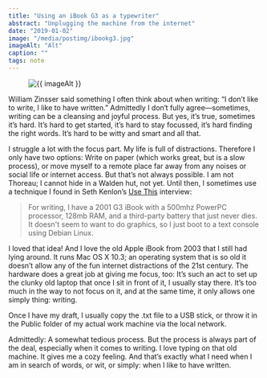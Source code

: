 ```yaml
---
title: "Using an iBook G3 as a typewriter"
abstract: "Unplugging the machine from the internet"
date: "2019-01-02"
image: "/media/postimg/ibookg3.jpg"
imageAlt: "Alt"
caption: ""
tags: note
---
```


<figure>
  <img src="{{ image }}" alt=" {{ imageAlt }}">
</figure>

William Zinsser said something I often think about when writing: “I don’t like to write, I like to have written.” Admittedly I don‘t fully agree—sometimes, writing can be a cleansing and joyful process. But yes, it’s true, sometimes it’s hard. It’s hard to get started, it’s hard to stay focussed, it’s hard finding the right words. It’s hard to be witty and smart and all that.

I struggle a lot with the focus part. My life is full of distractions. Therefore I only have two options: Write on paper (which works great, but is a slow process), or move myself to a remote place far away from any noises or social life or internet access. But that’s not always possible. I am not Thoreau; I cannot hide in a Walden hut, not yet. Until then, I sometimes use a technique I found in Seth Kenlon’s [Use This](https://usesthis.com/interviews/seth.kenlon/) interview:

> For writing, I have a 2001 G3 iBook with a 500mhz PowerPC processor, 128mb RAM, and a third-party battery that just never dies. It doesn't seem to want to do graphics, so I just boot to a text console using Debian Linux.

I loved that idea! And I love the old Apple iBook from 2003 that I still had lying around. It runs Mac OS X 10.3; an operating system that is so old it doesn’t allow any of the fun internet distractions of the 21st century. The hardware does a great job at giving me focus, too: It’s such an act to set up the clunky old laptop that once I sit in front of it, I usually stay there. It’s too much in the way to not focus on it, and at the same time, it only allows one simply thing: writing.

Once I have my draft, I usually copy the .txt file to a USB stick, or throw it in the Public folder of my actual work machine via the local network.

Admittedly: A somewhat tedious process. But the process is always part of the deal, especially when it comes to writing. I love typing on that old machine. It gives me a cozy feeling. And that’s exactly what I need when I am in search of words, or wit, or simply: when I like to have written.